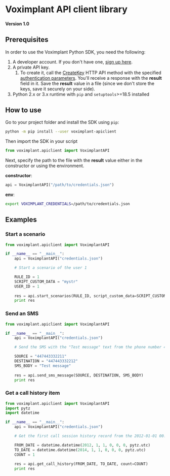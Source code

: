 # Voximplant API client library
#### Version 1.0

## Prerequisites

In order to use the Voximplant Python SDK, you need the following:
1. A developer account. If you don't have one, [sign up here](https://voximplant.com/sign-up/).
1. A private API key. 
    1. To create it, call the [CreateKey](http://testsite.phpstend.internal/docs/references/httpapi/managing_role_system#createkey) HTTP API method with the specified [authentication parameters](https://voximplant.com/docs/references/httpapi/auth_parameters). You'll receive a response with the __result__ field in it. Save the __result__ value in a file (since we don't store the keys, save it securely on your side).
1. Python 2.x or 3.x runtime with `pip` and `setuptools`>=18.5 installed

## How to use

Go to your project folder and install the SDK using `pip`:

```bash 
python -m pip install --user voximplant-apiclient
```

Then import the SDK in your script

```python
from voximplant.apiclient import VoximplantAPI
```

Next, specify the path to the file with the __result__ value either in the constructor or using the environment.

__constructor__:

```python
api = VoximplantAPI("/path/to/credentials.json")
```

__env__:
```bash
export VOXIMPLANT_CREDENTIALS=/path/to/credentials.json
```

## Examples
### Start a scenario

```python
from voximplant.apiclient import VoximplantAPI

if __name__ == "__main__":
    api = VoximplantAPI("credentials.json")

    # Start a scenario of the user 1

    RULE_ID = 1
    SCRIPT_CUSTOM_DATA = "mystr"
    USER_ID = 1
    
    res = api.start_scenarios(RULE_ID, script_custom_data=SCRIPT_CUSTOM_DATA, user_id=USER_ID)
    print res
```

### Send an SMS
```python
from voximplant.apiclient import VoximplantAPI

if __name__ == "__main__":
    api = VoximplantAPI("credentials.json")

    # Send the SMS with the "Test message" text from the phone number 447443332211 to the phone number 447443332212

    SOURCE = "447443332211"
    DESTINATION = "447443332212"
    SMS_BODY = "Test message"
    
    res = api.send_sms_message(SOURCE, DESTINATION, SMS_BODY)
    print res
```
### Get a call history item

```python
from voximplant.apiclient import VoximplantAPI
import pytz
import datetime

if __name__ == "__main__":
    api = VoximplantAPI("credentials.json")

    # Get the first call session history record from the 2012-01-01 00:00:00 UTC to the 2014-01-01 00:00:00 UTC

    FROM_DATE = datetime.datetime(2012, 1, 1, 0, 0, 0, pytz.utc)
    TO_DATE = datetime.datetime(2014, 1, 1, 0, 0, 0, pytz.utc)
    COUNT = 1
    
    res = api.get_call_history(FROM_DATE, TO_DATE, count=COUNT)
    print res

```

